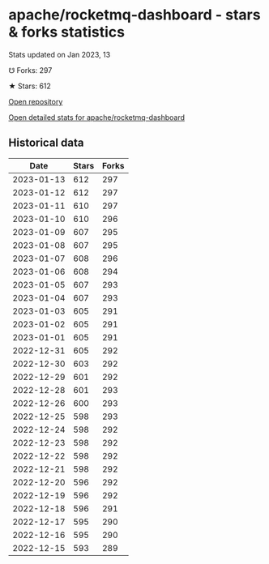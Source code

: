 # apache/rocketmq-dashboard - stars & forks statistics

Stats updated on Jan 2023, 13

☋ Forks: 297

★ Stars: 612

[Open repository](https://github.com/apache/rocketmq-dashboard)

[Open detailed stats for apache/rocketmq-dashboard](https://reviewgithub.com/rep/apache/rocketmq-dashboard)

## Historical data
| Date | Stars | Forks |
|------|-------|-------|
| 2023-01-13 | 612 | 297 | 
| 2023-01-12 | 612 | 297 | 
| 2023-01-11 | 610 | 297 | 
| 2023-01-10 | 610 | 296 | 
| 2023-01-09 | 607 | 295 | 
| 2023-01-08 | 607 | 295 | 
| 2023-01-07 | 608 | 296 | 
| 2023-01-06 | 608 | 294 | 
| 2023-01-05 | 607 | 293 | 
| 2023-01-04 | 607 | 293 | 
| 2023-01-03 | 605 | 291 | 
| 2023-01-02 | 605 | 291 | 
| 2023-01-01 | 605 | 291 | 
| 2022-12-31 | 605 | 292 | 
| 2022-12-30 | 603 | 292 | 
| 2022-12-29 | 601 | 292 | 
| 2022-12-28 | 601 | 293 | 
| 2022-12-26 | 600 | 293 | 
| 2022-12-25 | 598 | 293 | 
| 2022-12-24 | 598 | 292 | 
| 2022-12-23 | 598 | 292 | 
| 2022-12-22 | 598 | 292 | 
| 2022-12-21 | 598 | 292 | 
| 2022-12-20 | 596 | 292 | 
| 2022-12-19 | 596 | 292 | 
| 2022-12-18 | 596 | 291 | 
| 2022-12-17 | 595 | 290 | 
| 2022-12-16 | 595 | 290 | 
| 2022-12-15 | 593 | 289 | 


